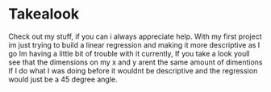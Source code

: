 # Takealook
Check out my stuff, if you can i always appreciate help.
With my first project im just trying to build a linear regression and making it more descriptive as I go
Im having a little bit of trouble with it currently, If you take a look youll see that the dimensions on my x and y arent the same amount of dimentions
If I do what I was doing before it wouldnt be descriptive and the regression would just be a 45 degree angle.
